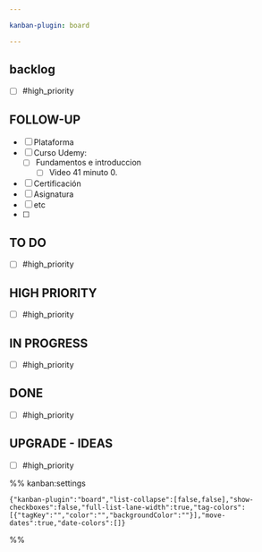 ```yaml
---

kanban-plugin: board

---
```


## backlog

- [ ] #high_priority


## FOLLOW-UP

- [ ] Plataforma
- [ ] Curso Udemy:
	- [ ] Fundamentos e introduccion
		- [ ] Video 41 minuto 0.
- [ ] Certificación
- [ ] Asignatura
- [ ] etc
- [ ] 


## TO DO

- [ ] #high_priority


## HIGH PRIORITY

- [ ] #high_priority


## IN PROGRESS

- [ ] #high_priority


## DONE

- [ ] #high_priority


## UPGRADE - IDEAS

- [ ] #high_priority




%% kanban:settings
```
{"kanban-plugin":"board","list-collapse":[false,false],"show-checkboxes":false,"full-list-lane-width":true,"tag-colors":[{"tagKey":"","color":"","backgroundColor":""}],"move-dates":true,"date-colors":[]}
```
%%